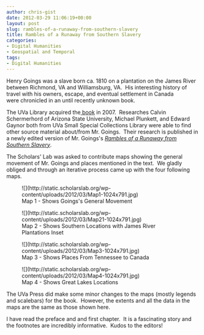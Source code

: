 ```yaml
---
author: chris-gist
date: 2012-03-29 11:06:19+00:00
layout: post
slug: rambles-of-a-runaway-from-southern-slavery
title: Rambles of a Runaway from Southern Slavery
categories:
- Digital Humanities
- Geospatial and Temporal
tags:
- Digital Humanities
---
```


Henry Goings was a slave born ca. 1810 on a plantation on the James River between Richmond, VA and Williamsburg, VA.  His interesting history of travel with his owners, escape, and eventual settlement in Canada were chronicled in an until recently unknown book.

The UVa Library acquired the[ book](http://search.lib.virginia.edu/catalog/u4391170) in 2007.  Researches Calvin Schermerhord of Arizona State University, Michael Plunkett, and Edward Gaynor both from UVa Small Special Collections Library were able to find other source material about/from Mr. Goings.  Their research is published in a newly edited version of Mr. Goings's _[Rambles of a Runaway from Southern Slavery](http://www.amazon.com/Rambles-Runaway-Southern-Slavery-Institute/dp/0813932386/ref=ntt_at_ep_dpt_1)_.

The Scholars' Lab was asked to contribute maps showing the general movement of Mr. Goings and places mentioned in the text.  We gladly obliged and through an iterative process came up with the four following maps.

<figure>
  ![](http://static.scholarslab.org/wp-content/uploads/2012/03/Map1-1024x791.jpg)
  <figcaption>
Map 1 - Shows Goings's General Movement
</figcaption>

</figure>

<figure>
  ![](http://static.scholarslab.org/wp-content/uploads/2012/03/Map21-1024x791.jpg)
  <figcaption>
Map 2 - Shows Southern Locations with James River Plantations Inset
</figcaption>

</figure>

<figure>
  ![](http://static.scholarslab.org/wp-content/uploads/2012/03/Map3-1024x791.jpg)
  <figcaption>
Map 3 - Shows Places From Tennessee to Canada
</figcaption>

</figure>

<figure>
  ![](http://static.scholarslab.org/wp-content/uploads/2012/03/Map4-1024x791.jpg)
  <figcaption>
Map 4 - Shows Great Lakes Locations
</figcaption>

</figure>

The UVa Press did make some minor changes to the maps (mostly legends and scalebars) for the book.  However, the extents and all the data in the maps are the same as those shown here.

I have read the preface and and first chapter.  It is a fascinating story and the footnotes are incredibly informative.  Kudos to the editors!
